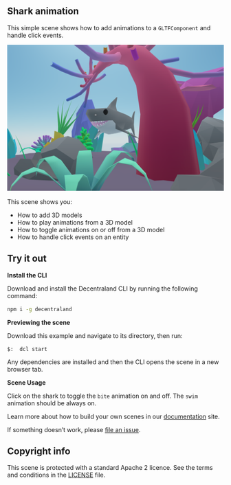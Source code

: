 ## Shark animation

This simple scene shows how to add animations to a `GLTFComponent` and handle click events.


![](screenshot/screenshot.png)

This scene shows you: 
- How to add 3D models
- How to play animations from a 3D model
- How to toggle animations on or off from a 3D model
- How to handle click events on an entity


## Try it out

**Install the CLI**

Download and install the Decentraland CLI by running the following command:

```bash
npm i -g decentraland
```

**Previewing the scene**

Download this example and navigate to its directory, then run:

```
$:  dcl start
```

Any dependencies are installed and then the CLI opens the scene in a new browser tab.

**Scene Usage**

Click on the shark to toggle the `bite` animation on and off. The `swim` animation should be always on.

Learn more about how to build your own scenes in our [documentation](https://docs.decentraland.org/) site.

If something doesn’t work, please [file an issue](https://github.com/decentraland-scenes/Awesome-Repository/issues/new).

## Copyright info

This scene is protected with a standard Apache 2 licence. See the terms and conditions in the [LICENSE](/LICENSE) file.
